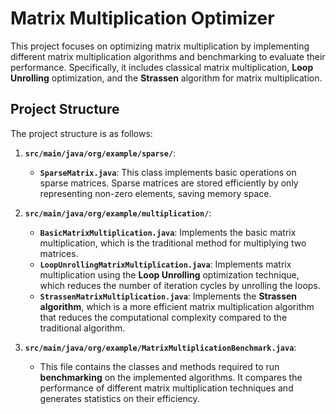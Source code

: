 # Matrix Multiplication Optimizer

This project focuses on optimizing matrix multiplication by implementing different matrix multiplication algorithms and benchmarking to evaluate their performance. Specifically, it includes classical matrix multiplication, **Loop Unrolling** optimization, and the **Strassen** algorithm for matrix multiplication.

## Project Structure

The project structure is as follows:

1. **`src/main/java/org/example/sparse/`**:
   - **`SparseMatrix.java`**: This class implements basic operations on sparse matrices. Sparse matrices are stored efficiently by only representing non-zero elements, saving memory space.

2. **`src/main/java/org/example/multiplication/`**:
   - **`BasicMatrixMultiplication.java`**: Implements the basic matrix multiplication, which is the traditional method for multiplying two matrices.
   - **`LoopUnrollingMatrixMultiplication.java`**: Implements matrix multiplication using the **Loop Unrolling** optimization technique, which reduces the number of iteration cycles by unrolling the loops.
   - **`StrassenMatrixMultiplication.java`**: Implements the **Strassen algorithm**, which is a more efficient matrix multiplication algorithm that reduces the computational complexity compared to the traditional algorithm.

3. **`src/main/java/org/example/MatrixMultiplicationBenchmark.java`**:
   - This file contains the classes and methods required to run **benchmarking** on the implemented algorithms. It compares the performance of different matrix multiplication techniques and generates statistics on their efficiency.
